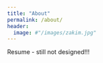 ```yaml
---
title: "About"
permalink: /about/
header:
  image: #"/images/zakim.jpg"
---
```


Resume - still not designed!!!
